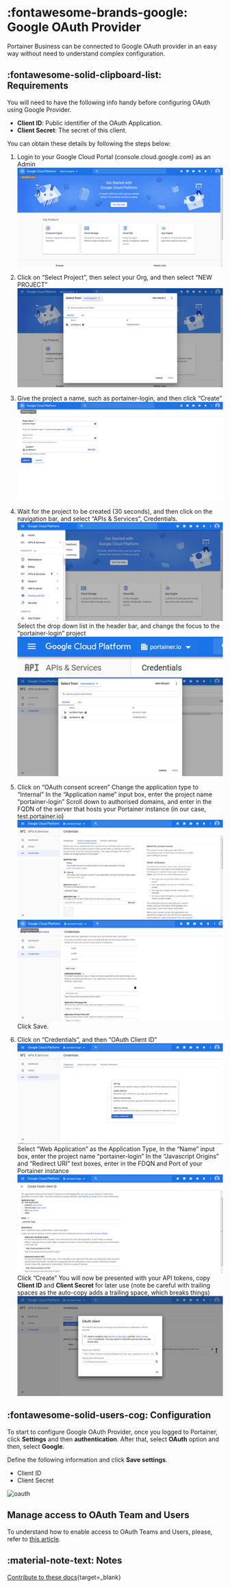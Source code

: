 # :fontawesome-brands-google: Google OAuth Provider

Portainer Business can be connected to Google OAuth provider in an easy way without need to understand complex configuration.

## :fontawesome-solid-clipboard-list: Requirements
You will need to have the following info handy before configuring OAuth using Google Provider.

* <b>Client ID</b>: Public identifier of the OAuth Application.
* <b>Client Secret</b>: The secret of this client.

You can obtain these details by following the steps below:

1. Login to your Google Cloud Portal (console.cloud.google.com) as an Admin
    ![Google Cloud Portal](assets/oauthgoogle1.png)

2. Click on “Select Project”, then select your Org, and then select “NEW PROJECT”
    ![Google Cloud Portal](assets/oauthgoogle2.png)

3. Give the project a name, such as portainer-login, and then click “Create”
    ![Google Cloud Portal](assets/oauthgoogle3.png)

4. Wait for the project to be created (30 seconds), and then click on the navigation bar, and select “APIs & Services”, Credentials.
    ![Google Cloud Portal](assets/oauthgoogle4.png)
Select the drop down list in the header bar, and change the focus to the “portainer-login” project
    ![Google Cloud Portal](assets/oauthgoogle5.png)
    ![Google Cloud Portal](assets/oauthgoogle6.png)

5. Click on “OAuth consent screen”
Change the application type to “Internal”
In the “Application name” input box, enter the project name “portainer-login”
Scroll down to authorised domains, and enter in the FQDN of the server that hosts your Portainer instance (in our case, test.portainer.io)
    ![Google Cloud Portal](assets/oauthgoogle7.png)
    ![Google Cloud Portal](assets/oauthgoogle8.png)
Click Save.

6. Click on “Credentials”, and then “OAuth Client ID”
    ![Google Cloud Portal](assets/oauthgoogle9.png)
Select “Web Application” as the Application Type,
In the “Name” input box, enter the project name “portainer-login”
In the “Javascript Origins” and “Redirect URI” text boxes, enter in the FDQN and Port of your Portainer instance
    ![Google Cloud Portal](assets/oauthgoogle10.png)
Click “Create”
You will now be presented with your API tokens, copy <b>Client ID</b> and <b>Client Secret</b> for later use (note be careful with trailing spaces as the auto-copy adds a trailing space, which breaks things)
    ![Google Cloud Portal](assets/oauthgoogle11.png)


## :fontawesome-solid-users-cog: Configuration
To start to configure Google OAuth Provider, once you logged to Portainer, click <b>Settings</b> and then <b>authentication</b>. After that, select <b>OAuth</b> option and then, select <b>Google</b>.

Define the following information and click <b>Save settings</b>.

* Client ID
* Client Secret

![oauth](assets/google1.png)


## Manage access to OAuth Team and Users

To understand how to enable access to OAuth Teams and Users, please, refer to [this article](/v2.0-be/endpoints/access).

## :material-note-text: Notes

[Contribute to these docs](https://github.com/portainer/portainer-docs/blob/master/contributing.md){target=_blank}